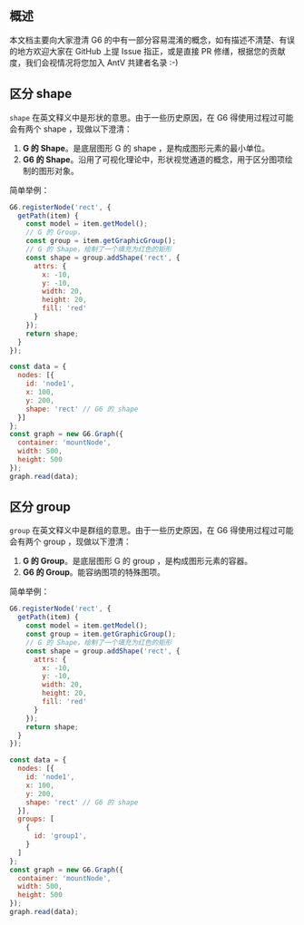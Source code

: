 <!--
index: 6
title: 概念澄清
resource:
  jsFiles:
-->

## 概述

本文档主要向大家澄清 G6 的中有一部分容易混淆的概念，如有描述不清楚、有误的地方欢迎大家在 GitHub 上提 Issue 指正，或是直接 PR 修缮，根据您的贡献度，我们会视情况将您加入 AntV 共建者名录 :-)

## 区分 shape 

`shape` 在英文释义中是形状的意思。由于一些历史原因，在 G6 得使用过程过可能会有两个 shape ，现做以下澄清：

1. **G 的 Shape**。是底层图形 G 的 shape ，是构成图形元素的最小单位。
2. **G6 的 Shape**。沿用了可视化理论中，形状视觉通道的概念，用于区分图项绘制的图形对象。

简单举例：

```js
G6.registerNode('rect', {
  getPath(item) {
    const model = item.getModel();
    // G 的 Group，
    const group = item.getGraphicGroup();
    // G 的 Shape，绘制了一个填充为红色的矩形
    const shape = group.addShape('rect', {
      attrs: {
        x: -10,
        y: -10,
        width: 20,
        height: 20,
        fill: 'red'
      }
    });
    return shape;
  }
});

const data = {
  nodes: [{
    id: 'node1',
    x: 100,
    y: 200,
    shape: 'rect' // G6 的 shape
  }]
};
const graph = new G6.Graph({
  container: 'mountNode',
  width: 500,
  height: 500
});
graph.read(data);
```

## 区分 group 

`group` 在英文释义中是群组的意思。由于一些历史原因，在 G6 得使用过程过可能会有两个 group ，现做以下澄清：

1. **G 的 Group**。是底层图形 G 的 group ，是构成图形元素的容器。
2. **G6 的 Group**。能容纳图项的特殊图项。

简单举例：

```js
G6.registerNode('rect', {
  getPath(item) {
    const model = item.getModel();
    const group = item.getGraphicGroup();
    // G 的 Shape，绘制了一个填充为红色的矩形
    const shape = group.addShape('rect', {
      attrs: {
        x: -10,
        y: -10,
        width: 20,
        height: 20,
        fill: 'red'
      }
    });
    return shape;
  }
});

const data = {
  nodes: [{
    id: 'node1',
    x: 100,
    y: 200,
    shape: 'rect' // G6 的 shape
  }],
  groups: [
    {
      id: 'group1',
    }
  ]
};
const graph = new G6.Graph({
  container: 'mountNode',
  width: 500,
  height: 500
});
graph.read(data);
```